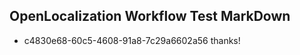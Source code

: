 ## OpenLocalization Workflow Test MarkDown
* c4830e68-60c5-4608-91a8-7c29a6602a56 thanks!

<!--HONumber=Aug16_HO3-->


